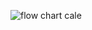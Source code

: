 ![flow chart cale](https://user-images.githubusercontent.com/94282753/142898315-91800887-17c3-459f-97b2-51e9de64cccb.png)
